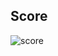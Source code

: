 ## Score
![score](https://user-images.githubusercontent.com/94225539/143311423-9375bec5-2de5-40b6-b894-1038d77e3345.png)

